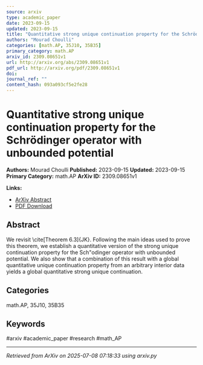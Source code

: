 ```yaml
---
source: arxiv
type: academic_paper
date: 2023-09-15
updated: 2023-09-15
title: "Quantitative strong unique continuation property for the Schrödinger operator with unbounded potential"
authors: "Mourad Choulli"
categories: [math.AP, 35J10, 35B35]
primary_category: math.AP
arxiv_id: 2309.08651v1
url: http://arxiv.org/abs/2309.08651v1
pdf_url: http://arxiv.org/pdf/2309.08651v1
doi:
journal_ref: ""
content_hash: 093a093cf5e2fe28
---
```


# Quantitative strong unique continuation property for the Schrödinger operator with unbounded potential

**Authors:** Mourad Choulli
**Published:** 2023-09-15
**Updated:** 2023-09-15
**Primary Category:** math.AP
**ArXiv ID:** 2309.08651v1

**Links:**
- [ArXiv Abstract](http://arxiv.org/abs/2309.08651v1)
- [PDF Download](http://arxiv.org/pdf/2309.08651v1)


## Abstract

We revisit \cite[Theorem 6.3]{JK}. Following the main ideas used to prove
this theorem, we establish a quantitative version of the strong unique
continuation property for the Sch\"odinger operator with unbounded potential.
We also show that a combination of this result with a global quantitative
unique continuation property from an arbitrary interior data yields a global
quantitative strong unique continuation.

## Categories

math.AP, 35J10, 35B35





## Keywords

#arxiv #academic_paper #research #math_AP

---
*Retrieved from ArXiv on 2025-07-08 07:18:33 using arxiv.py*
